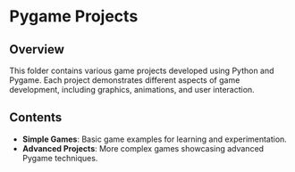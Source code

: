 # Pygame Projects

## Overview

This folder contains various game projects developed using Python and Pygame. Each project demonstrates different aspects of game development, including graphics, animations, and user interaction.

## Contents

- **Simple Games**: Basic game examples for learning and experimentation.
- **Advanced Projects**: More complex games showcasing advanced Pygame techniques.
